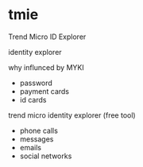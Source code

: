 # tmie
Trend Micro ID Explorer

identity explorer

why
 influnced by MYKI

* password
* payment cards
* id cards

 trend micro identity explorer (free tool)
 
* phone calls
* messages
* emails
* social networks
